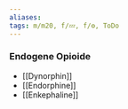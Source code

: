 ```yaml
---
aliases: 
tags: m/m20, f/💤, f/⚙️, ToDo
---
```

### Endogene Opioide
- [[Dynorphin]]
- [[Endorphine]]
- [[Enkephaline]]